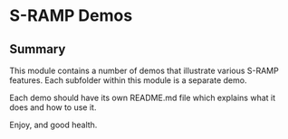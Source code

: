 # S-RAMP Demos

## Summary

This module contains a number of demos that illustrate various S-RAMP features.  Each subfolder within
this module is a separate demo.

Each demo should have its own README.md file which explains what it does and how to use it.

Enjoy, and good health.
